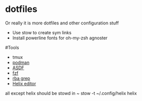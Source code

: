 # dotfiles

Or really it is more dotfiles and other configuration stuff 

  * Use stow to create sym links
  * Install powerline fonts for oh-my-zsh agnoster

 #Tools
 * tmux
 * [podman](https://podman.io/)
 * [ASDF](https://asdf-vm.com/)
 * [fzf](https://github.com/junegunn/fzf)
 * [rba grep](https://github.com/phiresky/ripgrep-all)
 * [Helix editor](https://github.com/helix-editor/helix)


all except helix should be stowd in ~
 stow -t ~/.config/helix helix